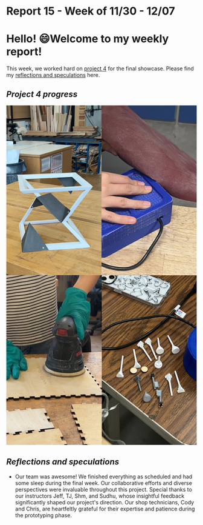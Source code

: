 # Report 15 - Week of 11/30 - 12/07

# Hello! 😄Welcome to my weekly report!
This week, we worked hard on [project 4](https://github.com/Berkeley-MDes/tdf-fa23-Yukihan528/blob/main/weekly%20report/Report%2015%20-%20Week%20of%2011%2030%20-%2012%2007.md#project-4-progress) for the final showcase. Please find my [reflections and speculations](https://github.com/Berkeley-MDes/tdf-fa23-Yukihan528/blob/main/weekly%20report/Report%2015%20-%20Week%20of%2011%2030%20-%2012%2007.md#reflections-and-speculations) here.

## *Project 4 progress*
<img width="900" alt="6BFF9C5A-7468-42C3-A552-4F1944D97B95.JPEG" src="https://github.com/Berkeley-MDes/tdf-fa23-Yukihan528/blob/main/weekly%20report/Report%2015%20-%20Week%20of%2011%2030-%2012%2007/6BFF9C5A-7468-42C3-A552-4F1944D97B95.JPEG">

## *Reflections and speculations*
- Our team was awesome! We finished everything as scheduled and had some sleep during the final week. Our collaborative efforts and diverse perspectives were invaluable throughout this project. Special thanks to our instructors Jeff, TJ, Shm, and Sudhu, whose insightful feedback significantly shaped our project's direction. Our shop technicians, Cody and Chris, are heartfeltly grateful for their expertise and patience during the prototyping phase.

